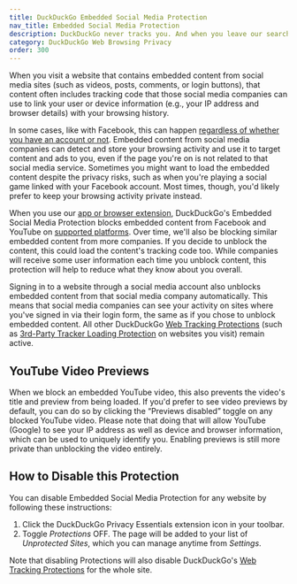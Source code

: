 ```yaml
---
title: DuckDuckGo Embedded Social Media Protection
nav_title: Embedded Social Media Protection
description: DuckDuckGo never tracks you. And when you leave our search engine and use our apps or extensions to browse other sites, we aim to protect your privacy as much as possible.
category: DuckDuckGo Web Browsing Privacy
order: 300
---
```


When you visit a website that contains embedded content from social media sites (such as videos, posts, comments, or login buttons), that content often includes tracking code that those social media companies can use to link your user or device information (e.g., your IP address and browser details) with your browsing history.

In some cases, like with Facebook, this can happen [regardless of whether you have an account or not](https://www.makeuseof.com/tag/facebook-shadow-profiles/). Embedded content from social media companies can detect and store your browsing activity and use it to target content and ads to you, even if the page you're on is not related to that social media service. Sometimes you might want to load the embedded content despite the privacy risks, such as when you're playing a social game linked with your Facebook account. Most times, though, you'd likely prefer to keep your browsing activity private instead.

When you use our [app or browser extension](https://duckduckgo.com/app), DuckDuckGo's Embedded Social Media Protection blocks embedded content from Facebook and YouTube on <a href="{{ site.baseurl }}/privacy/web-tracking-protections/#embedded-social-content-tracking-protection">supported platforms</a>. Over time, we'll also be blocking similar embedded content from more companies. If you decide to unblock the content, this could load the content's tracking code too. While companies will receive some user information each time you unblock content, this protection will help to reduce what they know about you overall.

Signing in to a website through a social media account also unblocks embedded content from that social media company automatically. This means that social media companies can see your activity on sites where you've signed in via their login form, the same as if you chose to unblock embedded content. All other DuckDuckGo <a href="{{ site.baseurl }}/privacy/web-tracking-protections/">Web Tracking Protections</a> (such as <a href="{{ site.baseurl }}/privacy/web-tracking-protections/#3rd-party-tracker-loading-protection">3rd-Party Tracker Loading Protection</a> on websites you visit) remain active.

## YouTube Video Previews

When we block an embedded YouTube video, this also prevents the video's title and preview from being loaded. If you'd prefer to see video previews by default, you can do so by clicking the “Previews disabled” toggle on any blocked YouTube video. Please note that doing that will allow YouTube (Google) to see your IP address as well as device and browser information, which can be used to uniquely identify you. Enabling previews is still more private than unblocking the video entirely.

## How to Disable this Protection

You can disable Embedded Social Media Protection for any website by following these instructions:

1. Click the DuckDuckGo Privacy Essentials extension icon in your toolbar.
2. Toggle _Protections_ OFF. The page will be added to your list of _Unprotected Sites_, which you can manage anytime from _Settings_.

Note that disabling Protections will also disable DuckDuckGo's <a href="{{ site.baseurl }}/privacy/web-tracking-protections/">Web Tracking Protections</a> for the whole site.
